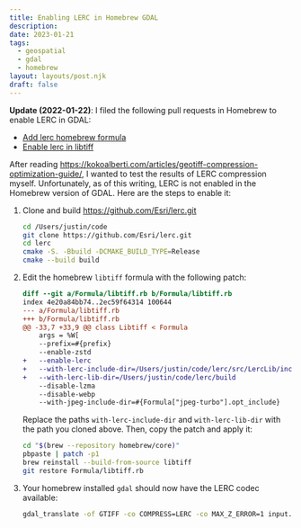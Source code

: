 ```yaml
---
title: Enabling LERC in Homebrew GDAL
description: 
date: 2023-01-21
tags:
  - geospatial
  - gdal
  - homebrew
layout: layouts/post.njk
draft: false
---
```


**Update (2022-01-22)**: I filed the following pull requests in Homebrew to enable LERC in GDAL:
- [Add lerc homebrew formula](https://github.com/Homebrew/homebrew-core/pull/121231)
- [Enable lerc in libtiff](https://github.com/Homebrew/homebrew-core/pull/121300)

After reading <https://kokoalberti.com/articles/geotiff-compression-optimization-guide/>, I wanted to test the results of LERC compression myself. Unfortunately, as of this writing, LERC is not enabled in the Homebrew version of GDAL. Here are the steps to enable it:

1. Clone and build <https://github.com/Esri/lerc.git>

    ```bash
    cd /Users/justin/code
    git clone https://github.com/Esri/lerc.git
    cd lerc
    cmake -S. -Bbuild -DCMAKE_BUILD_TYPE=Release
    cmake --build build
    ```

2. Edit the homebrew `libtiff` formula with the following patch:

    ```diff
    diff --git a/Formula/libtiff.rb b/Formula/libtiff.rb
    index 4e20a84bb74..2ec59f64314 100644
    --- a/Formula/libtiff.rb
    +++ b/Formula/libtiff.rb
    @@ -33,7 +33,9 @@ class Libtiff < Formula
        args = %W[
        --prefix=#{prefix}
        --enable-zstd
    +   --enable-lerc
    +   --with-lerc-include-dir=/Users/justin/code/lerc/src/LercLib/include
    +   --with-lerc-lib-dir=/Users/justin/code/lerc/build
        --disable-lzma
        --disable-webp
        --with-jpeg-include-dir=#{Formula["jpeg-turbo"].opt_include}
    ```

    Replace the paths `with-lerc-include-dir` and `with-lerc-lib-dir` with the path you cloned above.
    Then, copy the patch and apply it:

    ```bash
    cd "$(brew --repository homebrew/core)"
    pbpaste | patch -p1
    brew reinstall --build-from-source libtiff
    git restore Formula/libtiff.rb
    ```

3. Your homebrew installed `gdal` should now have the LERC codec available:

    ```bash
    gdal_translate -of GTIFF -co COMPRESS=LERC -co MAX_Z_ERROR=1 input.tif output.tif
    ```
